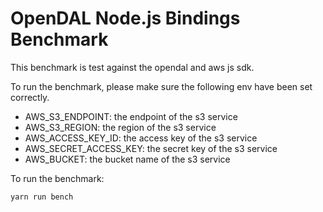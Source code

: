 # OpenDAL Node.js Bindings Benchmark

This benchmark is test against the opendal and aws js sdk.

To run the benchmark, please make sure the following env have been set correctly.

-   AWS_S3_ENDPOINT: the endpoint of the s3 service
-   AWS_S3_REGION: the region of the s3 service
-   AWS_ACCESS_KEY_ID: the access key of the s3 service
-   AWS_SECRET_ACCESS_KEY: the secret key of the s3 service
-   AWS_BUCKET: the bucket name of the s3 service

To run the benchmark:

```shell
yarn run bench
```
